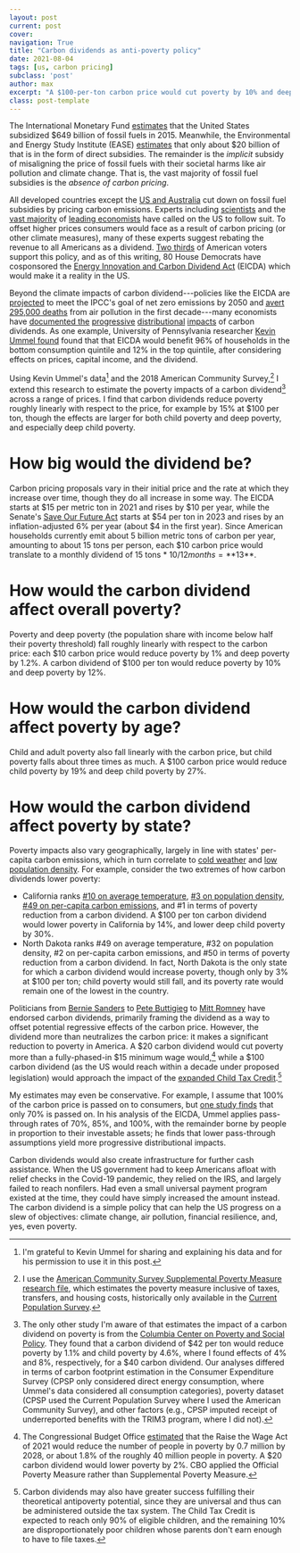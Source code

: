 ```yaml
---
layout: post
current: post
cover: 
navigation: True
title: "Carbon dividends as anti-poverty policy"
date: 2021-08-04
tags: [us, carbon pricing]
subclass: 'post'
author: max
excerpt: "A $100-per-ton carbon price would cut poverty by 10% and deep child poverty by 27%."
class: post-template
---
```


The International Monetary Fund [estimates](https://www.imf.org/en/Publications/WP/Issues/2019/05/02/Global-Fossil-Fuel-Subsidies-Remain-Large-An-Update-Based-on-Country-Level-Estimates-46509) that the United States subsidized $649 billion of fossil fuels in 2015.
Meanwhile, the Environmental and Energy Study Institute (EASE) [estimates](https://www.eesi.org/papers/view/fact-sheet-fossil-fuel-subsidies-a-closer-look-at-tax-breaks-and-societal-costs) that only about $20 billion of that is in the form of direct subsidies.
The remainder is the _implicit_ subsidy of misaligning the price of fossil fuels with their societal harms like air pollution and climate change.
That is, the vast majority of fossil fuel subsidies is the _absence of carbon pricing_.

All developed countries except the [US and Australia](https://citizensclimatelobby.org/laser-talks/carbon-prices-around-world/) cut down on fossil fuel subsidies by pricing carbon emissions.
Experts including [scientists](https://academic.oup.com/bioscience/advance-article/doi/10.1093/biosci/biab079/6325731) and the [vast majority](https://www.igmchicago.org/surveys/carbon-taxes-ii/) of [leading economists](http://econstatement.org) have called on the US to follow suit.
To offset higher prices consumers would face as a result of carbon pricing (or other climate measures), many of these experts suggest rebating the revenue to all Americans as a dividend.
[Two thirds](https://clcouncil.org/morning-consult-poll.pdf) of American voters support this policy, and as of this writing, 80 House Democrats have cosponsored the [Energy Innovation and Carbon Dividend Act](https://energyinnovationact.org/) (EICDA) which would make it a reality in the US.

Beyond the climate impacts of carbon dividend---policies like the EICDA are [projected](https://www.nature.com/articles/s41558-020-0880-3) to meet the IPCC's goal of net zero emissions by 2050 and [avert 295,000 deaths](https://www.nature.com/articles/nclimate2935) from air pollution in the first decade---many economists have [documented the](https://www.energypolicy.columbia.edu/sites/default/files/pictures/CGEP_Distributional_Implications_CarbonTax.pdf) [progressive](https://taxfoundation.org/carbon-tax/) [distributional](https://www.rff.org/publications/data-tools/carbon-pricing-calculator/) [impacts](https://www.peoplespolicyproject.org/wp-content/uploads/2018/09/CarbonTax.pdf) of carbon dividends.
As one example, University of Pennsylvania researcher [Kevin Ummel found](https://citizensclimatelobby.org/household-impact-study/) found that that EICDA would benefit 96% of households in the bottom consumption quintile and 12% in the top quintile, after considering effects on prices, capital income, and the dividend.

Using Kevin Ummel's data[^ummel] and the 2018 American Community Survey,[^acsspm] I extend this research to estimate the poverty impacts of a carbon dividend[^cpsp] across a range of prices.
I find that carbon dividends reduce poverty roughly linearly with respect to the price, for example by 15% at $100 per ton, though the effects are larger for both child poverty and deep poverty, and especially deep child poverty.

[^ummel]: I'm grateful to Kevin Ummel for sharing and explaining his data and for his permission to use it in this post.

[^acsspm]: I use the [American Community Survey Supplemental Poverty Measure research file](https://www.census.gov/data/datasets/time-series/demo/supplemental-poverty-measure/acs-research-files.html), which estimates the poverty measure inclusive of taxes, transfers, and housing costs, historically only available in the [Current Population Survey](https://www.census.gov/library/publications/2020/demo/p60-272.html).

[^cpsp]: The only other study I'm aware of that estimates the impact of a carbon dividend on poverty is from the [Columbia Center on Poverty and Social Policy](https://www.povertycenter.columbia.edu/news-internal/carbontax). They found that a carbon dividend of $42 per ton would reduce poverty by 1.1% and child poverty by 4.6%, where I found effects of 4% and 8%, respectively, for a $40 carbon dividend. Our analyses differed in terms of carbon footprint estimation in the Consumer Expenditure Survey (CPSP only considered direct energy consumption, where Ummel's data considered all consumption categories), poverty dataset (CPSP used the Current Population Survey where I used the American Community Survey), and other factors (e.g., CPSP imputed receipt of underreported benefits with the TRIM3 program, where I did not).


# How big would the dividend be?

Carbon pricing proposals vary in their initial price and the rate at which they increase over time, though they do all increase in some way.
The EICDA starts at $15 per metric ton in 2021 and rises by $10 per year, while the Senate's [Save Our Future Act](https://www.whitehouse.senate.gov/news/release/whitehouse-and-schatz-introduce-save-our-future-act-to-charge-big-polluters-for-emissions-redirect-trillions-to-american-families-and-communities-harmed-by-pollution) starts at $54 per ton in 2023 and rises by an inflation-adjusted 6% per year (about $4 in the first year).
Since American households currently emit about 5 billion metric tons of carbon per year, amounting to about 15 tons per person, each $10 carbon price would translate to a monthly dividend of 15 tons * $10 / 12 months = **$13**.

<div>
  <script>
    $(document).ready(function(){
      $("#graph_graph_1_1").load("{{site.baseurl}}assets/markdown_assets/us-carbon-dividend/graph_1_1.html");
    });
  </script>
</div>
<div id = "graph_graph_1_1"></div>

<div>
  <script>
    $(document).ready(function(){
      $("#graph_graph_1_2").load("{{site.baseurl}}assets/markdown_assets/us-carbon-dividend/graph_1_2.html");
    });
  </script>
</div>
<div id = "graph_graph_1_2"></div>

# How would the carbon dividend affect overall poverty?

Poverty and deep poverty (the population share with income below half their poverty threshold) fall roughly linearly with respect to the carbon price: each $10 carbon price would reduce poverty by 1% and deep poverty by 1.2%. A carbon dividend of $100 per ton would reduce poverty by 10% and deep poverty by 12%.

<div>
  <script>
    $(document).ready(function(){
      $("#graph_graph_3_1").load("{{site.baseurl}}assets/markdown_assets/us-carbon-dividend/graph_3_1.html");
    });
  </script>
</div>
<div id = "graph_graph_3_1"></div>

# How would the carbon dividend affect poverty by age?

Child and adult poverty also fall linearly with the carbon price, but child poverty falls about three times as much. A $100 carbon price would reduce child poverty by 19% and deep child poverty by 27%.

<div>
  <script>
    $(document).ready(function(){
      $("#graph_graph_5_1").load("{{site.baseurl}}assets/markdown_assets/us-carbon-dividend/graph_5_1.html");
    });
  </script>
</div>
<div id = "graph_graph_5_1"></div>

# How would the carbon dividend affect poverty by state?

Poverty impacts also vary geographically, largely in line with states' per-capita carbon emissions, which in turn correlate to [cold weather](https://doi.org/10.1016/S0928-7655(00)00027-0) and [low population density](https://www.sciencedirect.com/science/article/abs/pii/S0301421516300167?via%3Dihub). For example, consider the two extremes of how carbon dividends lower poverty:

* California ranks [#10 on average temperature](http://www.usa.com/rank/us--average-temperature--state-rank.htm), [#3 on population density](https://skyscraperpage.com/forum/showthread.php?t=211827), [#49 on per-capita carbon emissions](https://www.eia.gov/environment/emissions/state/analysis/), and #1 in terms of poverty reduction from a carbon dividend. A \$100 per ton carbon dividend would lower poverty in California by 14%, and lower deep child poverty by 30%.
* North Dakota ranks #49 on average temperature, #32 on population density, #2 on per-capita carbon emissions, and #50 in terms of poverty reduction from a carbon dividend. In fact, North Dakota is the only state for which a carbon dividend would increase poverty, though only by 3% at $100 per ton; child poverty would still fall, and its poverty rate would remain one of the lowest in the country.

<div>
  <script>
    $(document).ready(function(){
      $("#graph_graph_7_1").load("{{site.baseurl}}assets/markdown_assets/us-carbon-dividend/graph_7_1.html");
    });
  </script>
</div>
<div id = "graph_graph_7_1"></div>

Politicians from [Bernie Sanders](https://grist.org/climate-energy/sanders-and-boxer-introduce-fee-and-dividend-climate-bill-greens-tickled-pink/) to [Pete Buttigieg](https://thehill.com/policy/energy-environment/444330-buttigieg-climate-plan-includes-a-carbon-tax) to [Mitt Romney](https://twitter.com/citizensclimate/status/1369059303995437058) have endorsed carbon dividends, primarily framing the dividend as a way to offset potential regressive effects of the carbon price.
However, the dividend more than neutralizes the carbon price: it makes a significant reduction to poverty in America. A $20 carbon dividend would cut poverty more than a fully-phased-in $15 minimum wage would,[^mw] while a $100 carbon dividend (as the US would reach within a decade under proposed legislation) would approach the impact of the [expanded Child Tax Credit](http://ubicenter.org/advance-ctc).[^ctc]

My estimates may even be conservative. For example, I assume that 100% of the carbon price is passed on to consumers, but [one study finds](https://cowles.yale.edu/sites/default/files/files/pub/d20/d2038-r.pdf) that only 70% is passed on. In his analysis of the EICDA, Ummel applies pass-through rates of 70%, 85%, and 100%, with the remainder borne by people in proportion to their investable assets; he finds that lower pass-through assumptions yield more progressive distributional impacts.

Carbon dividends would also create infrastructure for further cash assistance.
When the US government had to keep Americans afloat with relief checks in the Covid-19 pandemic, they relied on the IRS, and largely failed to reach nonfilers.
Had even a small universal payment program existed at the time, they could have simply increased the amount instead.
The carbon dividend is a simple policy that can help the US progress on a slew of objectives: climate change, air pollution, financial resilience, and, yes, even poverty.

[^mw]: The Congressional Budget Office [estimated](https://www.cbo.gov/publication/55681) that the Raise the Wage Act of 2021 would reduce the number of people in poverty by 0.7 million by 2028, or about 1.8% of the roughly 40 million people in poverty. A $20 carbon dividend would lower poverty by 2%. CBO applied the Official Poverty Measure rather than Supplemental Poverty Measure.

[^ctc]: Carbon dividends may also have greater success fulfilling their theoretical antipoverty potential, since they are universal and thus can be administered outside the tax system. The Child Tax Credit is expected to reach only 90% of eligible children, and the remaining 10% are disproportionately poor children whose parents don't earn enough to have to file taxes.

